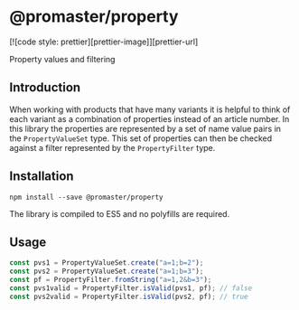 # @promaster/property

[![code style: prettier][prettier-image]][prettier-url]

Property values and filtering

## Introduction

When working with products that have many variants it is helpful to think of each variant as a combination of properties instead of an article number. In this library the properties are represented by a set of name value pairs in the `PropertyValueSet` type. This set of properties can then be checked against a filter represented by the `PropertyFilter` type.

## Installation

`npm install --save @promaster/property`

The library is compiled to ES5 and no polyfills are required.

## Usage

```js
const pvs1 = PropertyValueSet.create("a=1;b=2");
const pvs2 = PropertyValueSet.create("a=1;b=3");
const pf = PropertyFilter.fromString("a=1,2&b=3");
const pvs1valid = PropertyFilter.isValid(pvs1, pf); // false
const pvs2valid = PropertyFilter.isValid(pvs2, pf); // true
```
